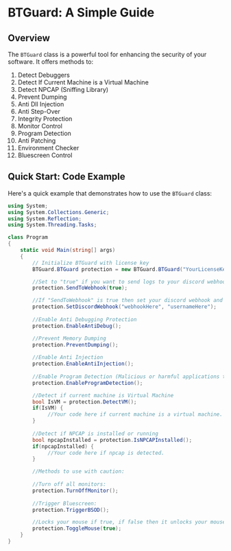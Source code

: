 
# BTGuard: A Simple Guide

## Overview

The `BTGuard` class is a powerful tool for enhancing the security of your software. It offers methods to:

1. Detect Debuggers
2. Detect If Current Machine is a Virtual Machine
3. Detect NPCAP (Sniffing Library)
4. Prevent Dumping
5. Anti Dll Injection
6. Anti Step-Over
7. Integrity Protection
8. Monitor Control
9. Program Detection
10. Anti Patching
11. Environment Checker
12. Bluescreen Control

## Quick Start: Code Example

Here's a quick example that demonstrates how to use the `BTGuard` class:

```cs
using System;
using System.Collections.Generic;
using System.Reflection;
using System.Threading.Tasks;

class Program
{
    static void Main(string[] args)
    {
        // Initialize BTGuard with license key
        BTGuard.BTGuard protection = new BTGuard.BTGuard("YourLicenseKeyHere");

        //Set to "true" if you want to send logs to your discord webhook
        protection.SendToWebhook(true);

        //If "SendToWebhook" is true then set your discord webhook and webhook username
        protection.SetDiscordWebhook("webhookHere", "usernameHere"); 
         
        //Enable Anti Debugging Protection
        protection.EnableAntiDebug();

        //Prevent Memory Dumping
        protection.PreventDumping();
        
        //Enable Anti Injection
        protection.EnableAntiInjection();
        
        //Enable Program Detection (Malicious or harmful applications that try to reverse or crack your application)
        protection.EnableProgramDetection();

        //Detect if current machine is Virtual Machine
        bool IsVM = protection.DetectVM();
        if(IsVM) { 
             //Your code here if current machine is a virtual machine.
        }
        
        //Detect if NPCAP is installed or running
        bool npcapInstalled = protection.IsNPCAPInstalled();
        if(npcapInstalled) { 
             //Your code here if npcap is detected.
        }

        //Methods to use with caution:
        
        //Turn off all monitors:
        protection.TurnOffMonitor();
       
        //Trigger Bluescreen:
        protection.TriggerBSOD();

        //Locks your mouse if true, if false then it unlocks your mouse and your keyboard (REQUIRES YOUR APPLICATION TO HAVE ADMINISTRATOR PERMISSIONS)
        protection.ToggleMouse(true);
    }
}
```
